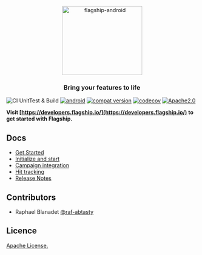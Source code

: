 <p align="center">

<img  src="https://mk0abtastybwtpirqi5t.kinstacdn.com/wp-content/uploads/picture-solutions-persona-product-flagship.jpg"  width="211"  height="182"  alt="flagship-android"  />

</p>

<h3 align="center">Bring your features to life</h3>

![CI UnitTest & Build](https://github.com/raf-abtasty/flagship-android/workflows/CI%20UnitTest%20&%20Build/badge.svg)
[![android](https://img.shields.io/badge/Android-api%2021%2B-blue.svg)]()
[![compat version](https://img.shields.io/badge/Android%20compat%20version-16%2B-blue.svg)]()
[![codecov](https://codecov.io/gh/flagship-io/flagship-android/branch/master/graph/badge.svg?token=QSZQCfdi39)](https://codecov.io/gh/flagship-io/flagship-android)
[![Apache2.0](https://img.shields.io/badge/License-Apache%202.0-blue.svg)](http://www.apache.org/licenses/LICENSE-2.0)


**Visit [https://developers.flagship.io/](https://developers.flagship.io/) to get started with Flagship.**

## Docs

- [Get Started](https://docs.developers.flagship.io/docs/android-v3)
- [Initialize and start](https://docs.developers.flagship.io/docs/android-v3#getting-started)
- [Campaign integration](https://docs.developers.flagship.io/docs/android-v3#managing-visitor-campaigns-and-their-flags)
- [Hit tracking](https://docs.developers.flagship.io/docs/android-v3#hit-tracking)
- [Release Notes](https://docs.developers.flagship.io/docs/android-sdk)


## Contributors

- Raphael Blanadet [@raf-abtasty](https://github.com/raf-abtasty)

## Licence

[Apache License.](https://github.com/flagship-io/flagship-android/blob/master/LICENSE)
